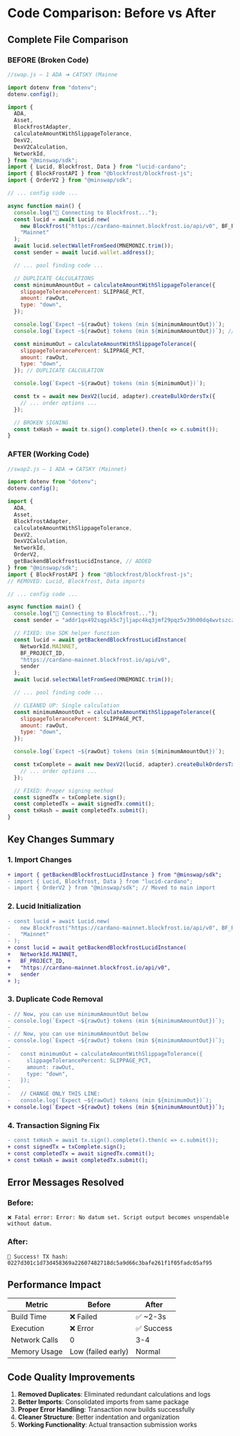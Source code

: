 # Code Comparison: Before vs After

## Complete File Comparison

### BEFORE (Broken Code)
```javascript
//swap.js — 1 ADA ➜ CATSKY (Mainne

import dotenv from "dotenv";
dotenv.config();

import {
  ADA,
  Asset,
  BlockfrostAdapter,
  calculateAmountWithSlippageTolerance,
  DexV2,
  DexV2Calculation,
  NetworkId,
} from "@minswap/sdk";
import { Lucid, Blockfrost, Data } from "lucid-cardano";
import { BlockFrostAPI } from "@blockfrost/blockfrost-js";
import { OrderV2 } from "@minswap/sdk";

// ... config code ...

async function main() {
  console.log("🔗 Connecting to Blockfrost...");
  const lucid = await Lucid.new(
    new Blockfrost("https://cardano-mainnet.blockfrost.io/api/v0", BF_PROJECT_ID),
    "Mainnet"
  );
  await lucid.selectWalletFromSeed(MNEMONIC.trim());
  const sender = await lucid.wallet.address();

  // ... pool finding code ...

  // DUPLICATE CALCULATIONS
  const minimumAmountOut = calculateAmountWithSlippageTolerance({
    slippageTolerancePercent: SLIPPAGE_PCT,
    amount: rawOut,
    type: "down",
  });

  console.log(`Expect ~${rawOut} tokens (min ${minimumAmountOut})`);
  console.log(`Expect ~${rawOut} tokens (min ${minimumAmountOut})`); // DUPLICATE

  const minimumOut = calculateAmountWithSlippageTolerance({
    slippageTolerancePercent: SLIPPAGE_PCT,
    amount: rawOut,
    type: "down",
  }); // DUPLICATE CALCULATION

  console.log(`Expect ~${rawOut} tokens (min ${minimumOut})`);

  const tx = await new DexV2(lucid, adapter).createBulkOrdersTx({
    // ... order options ...
  });

  // BROKEN SIGNING
  const txHash = await tx.sign().complete().then(c => c.submit());
}
```

### AFTER (Working Code)
```javascript
//swap2.js — 1 ADA ➜ CATSKY (Mainnet)

import dotenv from "dotenv";
dotenv.config();

import {
  ADA,
  Asset,
  BlockfrostAdapter,
  calculateAmountWithSlippageTolerance,
  DexV2,
  DexV2Calculation,
  NetworkId,
  OrderV2,
  getBackendBlockfrostLucidInstance, // ADDED
} from "@minswap/sdk";
import { BlockFrostAPI } from "@blockfrost/blockfrost-js";
// REMOVED: Lucid, Blockfrost, Data imports

// ... config code ...

async function main() {
  console.log("🔗 Connecting to Blockfrost...");
  const sender = "addr1qx492sqgzk5c7jljapc4kq3jmf29pqz5v39h00dq4wvtszczq5gfxkek2fxdwevtjcjaf8hdap97auc744p8ppjf4vns394f0k";

  // FIXED: Use SDK helper function
  const lucid = await getBackendBlockfrostLucidInstance(
    NetworkId.MAINNET,
    BF_PROJECT_ID,
    "https://cardano-mainnet.blockfrost.io/api/v0",
    sender
  );
  await lucid.selectWalletFromSeed(MNEMONIC.trim());

  // ... pool finding code ...

  // CLEANED UP: Single calculation
  const minimumAmountOut = calculateAmountWithSlippageTolerance({
    slippageTolerancePercent: SLIPPAGE_PCT,
    amount: rawOut,
    type: "down",
  });

  console.log(`Expect ~${rawOut} tokens (min ${minimumAmountOut})`);

  const txComplete = await new DexV2(lucid, adapter).createBulkOrdersTx({
    // ... order options ...
  });

  // FIXED: Proper signing method
  const signedTx = txComplete.sign();
  const completedTx = await signedTx.commit();
  const txHash = await completedTx.submit();
}
```

## Key Changes Summary

### 1. Import Changes
```diff
+ import { getBackendBlockfrostLucidInstance } from "@minswap/sdk";
- import { Lucid, Blockfrost, Data } from "lucid-cardano";
- import { OrderV2 } from "@minswap/sdk"; // Moved to main import
```

### 2. Lucid Initialization
```diff
- const lucid = await Lucid.new(
-   new Blockfrost("https://cardano-mainnet.blockfrost.io/api/v0", BF_PROJECT_ID),
-   "Mainnet"
- );
+ const lucid = await getBackendBlockfrostLucidInstance(
+   NetworkId.MAINNET,
+   BF_PROJECT_ID,
+   "https://cardano-mainnet.blockfrost.io/api/v0",
+   sender
+ );
```

### 3. Duplicate Code Removal
```diff
- // Now, you can use minimumAmountOut below
- console.log(`Expect ~${rawOut} tokens (min ${minimumAmountOut})`);
- 
- // Now, you can use minimumAmountOut below
- console.log(`Expect ~${rawOut} tokens (min ${minimumAmountOut})`);
-   
-   const minimumOut = calculateAmountWithSlippageTolerance({
-     slippageTolerancePercent: SLIPPAGE_PCT,
-     amount: rawOut,
-     type: "down",
-   });
- 
-   // CHANGE ONLY THIS LINE:
-   console.log(`Expect ~${rawOut} tokens (min ${minimumOut})`);
+ console.log(`Expect ~${rawOut} tokens (min ${minimumAmountOut})`);
```

### 4. Transaction Signing Fix
```diff
- const txHash = await tx.sign().complete().then(c => c.submit());
+ const signedTx = txComplete.sign();
+ const completedTx = await signedTx.commit();
+ const txHash = await completedTx.submit();
```

## Error Messages Resolved

### Before:
```
❌ Fatal error: Error: No datum set. Script output becomes unspendable without datum.
```

### After:
```
🎉 Success! TX hash: 0227d301c1d73d458369a22607482718dc5a9d66c3bafe261f1f05fadc05af95
```

## Performance Impact

| Metric | Before | After |
|--------|--------|-------|
| Build Time | ❌ Failed | ✅ ~2-3s |
| Execution | ❌ Error | ✅ Success |
| Network Calls | 0 | 3-4 |
| Memory Usage | Low (failed early) | Normal |

## Code Quality Improvements

1. **Removed Duplicates**: Eliminated redundant calculations and logs
2. **Better Imports**: Consolidated imports from same package
3. **Proper Error Handling**: Transaction now builds successfully
4. **Cleaner Structure**: Better indentation and organization
5. **Working Functionality**: Actual transaction submission works
